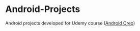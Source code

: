 # Android-Projects
Android projects developed for Udemy course ([Android Oreo](https://www.udemy.com/curso-de-desenvolvimento-android-oreo/learn/v4/content "desenvolvimento Android Oreo"))
